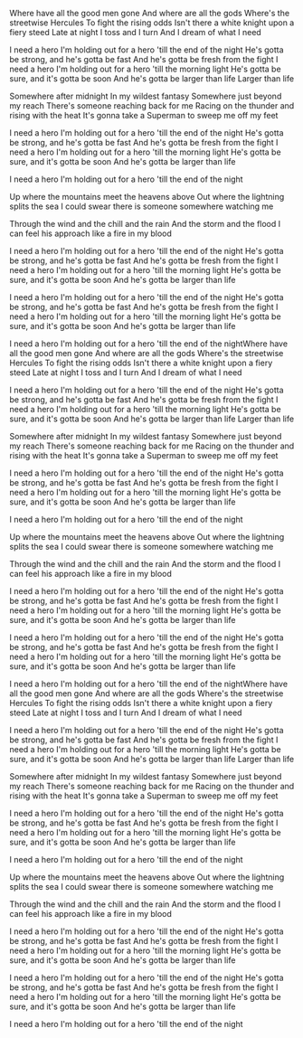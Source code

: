 Where have all the good men gone
And where are all the gods
Where's the streetwise Hercules
To fight the rising odds
Isn't there a white knight upon a fiery steed
Late at night I toss and I turn
And I dream of what I need

I need a hero
I'm holding out for a hero 'till the end of the night
He's gotta be strong, and he's gotta be fast
And he's gotta be fresh from the fight
I need a hero
I'm holding out for a hero 'till the morning light
He's gotta be sure, and it's gotta be soon
And he's gotta be larger than life
Larger than life

Somewhere after midnight
In my wildest fantasy
Somewhere just beyond my reach
There's someone reaching back for me
Racing on the thunder and rising with the heat
It's gonna take a Superman to sweep me off my feet

I need a hero
I'm holding out for a hero 'till the end of the night
He's gotta be strong, and he's gotta be fast
And he's gotta be fresh from the fight
I need a hero
I'm holding out for a hero 'till the morning light
He's gotta be sure, and it's gotta be soon
And he's gotta be larger than life

I need a hero
I'm holding out for a hero 'till the end of the night

Up where the mountains meet the heavens above
Out where the lightning splits the sea
I could swear there is someone somewhere watching me

Through the wind and the chill and the rain
And the storm and the flood
I can feel his approach like a fire in my blood

I need a hero
I'm holding out for a hero 'till the end of the night
He's gotta be strong, and he's gotta be fast
And he's gotta be fresh from the fight
I need a hero
I'm holding out for a hero 'till the morning light
He's gotta be sure, and it's gotta be soon
And he's gotta be larger than life

I need a hero
I'm holding out for a hero 'till the end of the night
He's gotta be strong, and he's gotta be fast
And he's gotta be fresh from the fight
I need a hero
I'm holding out for a hero 'till the morning light
He's gotta be sure, and it's gotta be soon
And he's gotta be larger than life

I need a hero
I'm holding out for a hero 'till the end of the nightWhere have all the good men gone
And where are all the gods
Where's the streetwise Hercules
To fight the rising odds
Isn't there a white knight upon a fiery steed
Late at night I toss and I turn
And I dream of what I need

I need a hero
I'm holding out for a hero 'till the end of the night
He's gotta be strong, and he's gotta be fast
And he's gotta be fresh from the fight
I need a hero
I'm holding out for a hero 'till the morning light
He's gotta be sure, and it's gotta be soon
And he's gotta be larger than life
Larger than life

Somewhere after midnight
In my wildest fantasy
Somewhere just beyond my reach
There's someone reaching back for me
Racing on the thunder and rising with the heat
It's gonna take a Superman to sweep me off my feet

I need a hero
I'm holding out for a hero 'till the end of the night
He's gotta be strong, and he's gotta be fast
And he's gotta be fresh from the fight
I need a hero
I'm holding out for a hero 'till the morning light
He's gotta be sure, and it's gotta be soon
And he's gotta be larger than life

I need a hero
I'm holding out for a hero 'till the end of the night

Up where the mountains meet the heavens above
Out where the lightning splits the sea
I could swear there is someone somewhere watching me

Through the wind and the chill and the rain
And the storm and the flood
I can feel his approach like a fire in my blood

I need a hero
I'm holding out for a hero 'till the end of the night
He's gotta be strong, and he's gotta be fast
And he's gotta be fresh from the fight
I need a hero
I'm holding out for a hero 'till the morning light
He's gotta be sure, and it's gotta be soon
And he's gotta be larger than life

I need a hero
I'm holding out for a hero 'till the end of the night
He's gotta be strong, and he's gotta be fast
And he's gotta be fresh from the fight
I need a hero
I'm holding out for a hero 'till the morning light
He's gotta be sure, and it's gotta be soon
And he's gotta be larger than life

I need a hero
I'm holding out for a hero 'till the end of the nightWhere have all the good men gone
And where are all the gods
Where's the streetwise Hercules
To fight the rising odds
Isn't there a white knight upon a fiery steed
Late at night I toss and I turn
And I dream of what I need

I need a hero
I'm holding out for a hero 'till the end of the night
He's gotta be strong, and he's gotta be fast
And he's gotta be fresh from the fight
I need a hero
I'm holding out for a hero 'till the morning light
He's gotta be sure, and it's gotta be soon
And he's gotta be larger than life
Larger than life

Somewhere after midnight
In my wildest fantasy
Somewhere just beyond my reach
There's someone reaching back for me
Racing on the thunder and rising with the heat
It's gonna take a Superman to sweep me off my feet

I need a hero
I'm holding out for a hero 'till the end of the night
He's gotta be strong, and he's gotta be fast
And he's gotta be fresh from the fight
I need a hero
I'm holding out for a hero 'till the morning light
He's gotta be sure, and it's gotta be soon
And he's gotta be larger than life

I need a hero
I'm holding out for a hero 'till the end of the night

Up where the mountains meet the heavens above
Out where the lightning splits the sea
I could swear there is someone somewhere watching me

Through the wind and the chill and the rain
And the storm and the flood
I can feel his approach like a fire in my blood

I need a hero
I'm holding out for a hero 'till the end of the night
He's gotta be strong, and he's gotta be fast
And he's gotta be fresh from the fight
I need a hero
I'm holding out for a hero 'till the morning light
He's gotta be sure, and it's gotta be soon
And he's gotta be larger than life

I need a hero
I'm holding out for a hero 'till the end of the night
He's gotta be strong, and he's gotta be fast
And he's gotta be fresh from the fight
I need a hero
I'm holding out for a hero 'till the morning light
He's gotta be sure, and it's gotta be soon
And he's gotta be larger than life

I need a hero
I'm holding out for a hero 'till the end of the night
